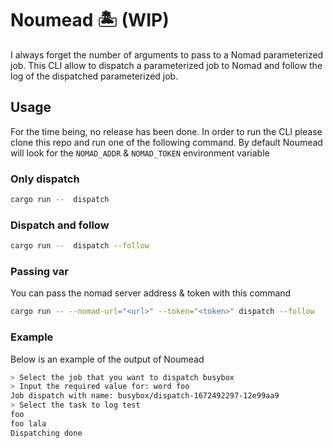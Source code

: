 # Noumead 🏝️ (WIP)

I always forget the number of arguments to pass to a Nomad parameterized job. This CLI allow to dispatch a parameterized job to Nomad and follow the log of the dispatched parameterized job.

## Usage

For the time being, no release has been done. In order to run the CLI please clone this repo and run one of the following command. By default Noumead will look for the `NOMAD_ADDR` & `NOMAD_TOKEN` environment variable

### Only dispatch

```sh
cargo run --  dispatch
```

### Dispatch and follow

```sh
cargo run --  dispatch --follow
```

### Passing var

You can pass the nomad server address & token with this command

```sh
cargo run -- --nomad-url="<url>" --token="<token>" dispatch --follow
```

### Example

Below is an example of the output of Noumead

```sh
> Select the job that you want to dispatch busybox
> Input the required value for: word foo
Job dispatch with name: busybox/dispatch-1672492297-12e99aa9
> Select the task to log test
foo
foo lala
Dispatching done
```
